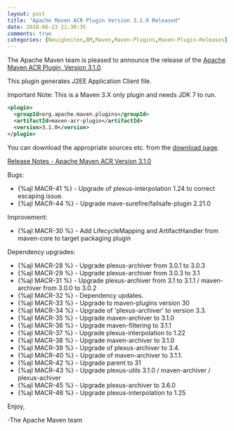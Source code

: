 ```yaml
---
layout: post
title: "Apache Maven ACR Plugin Version 3.1.0 Released"
date: 2018-06-23 21:30:35
comments: true
categories: [Neuigkeiten,BM,Maven,Maven-Plugins,Maven-Plugin-Releases]
---
```

The Apache Maven team is pleased to announce the release of the 
[Apache Maven ACR Plugin, Version 3.1.0](http://maven.apache.org/plugins/maven-acr-plugin).

This plugin generates J2EE Application Client file.

Important Note: This is a Maven 3.X only plugin and needs JDK 7 to run.

``` xml
<plugin>
  <groupId>org.apache.maven.plugins</groupId>
  <artifactId>maven-acr-plugin</artifactId>
  <version>3.1.0</version>
</plugin>
```

You can download the appropriate sources etc. from the [download page](https://maven.apache.org/plugins/maven-acr-plugin/download.cgi).

<!-- more -->

[Release Notes - Apache Maven ACR Version 3.1.0](https://issues.apache.org/jira/secure/ReleaseNote.jspa?projectId=12317020&version=12334755)

 
Bugs:

 * {%ajl MACR-41 %} - Upgrade of plexus-interpolation 1.24 to correct escaping issue.
 * {%ajl MACR-44 %} - Upgrade mave-surefire/failsafe-plugin 2.21.0

Improvement:

 * {%ajl MACR-30 %} - Add LifecycleMapping and ArtifactHandler from maven-core to target packaging plugin

Dependency upgrades:

 * {%ajl MACR-28 %} - Upgrade plexus-archiver from 3.0.1 to 3.0.3
 * {%ajl MACR-29 %} - Upgrade plexus-archiver from 3.0.3 to 3.1
 * {%ajl MACR-31 %} - Upgrade plexus-archiver from 3.1 to 3.1.1 / maven-archiver from 3.0.0 to 3.0.2
 * {%ajl MACR-32 %} - Dependency updates.
 * {%ajl MACR-33 %} - Upgrade to maven-plugins version 30
 * {%ajl MACR-34 %} - Upgrade of 'plexus-archiver' to version 3.3.
 * {%ajl MACR-35 %} - Upgrade maven-archiver to 3.1.0
 * {%ajl MACR-36 %} - Upgrade maven-filtering to 3.1.1
 * {%ajl MACR-37 %} - Upgrade plexus-interpolation to 1.22
 * {%ajl MACR-38 %} - Upgrade maven-archiver to 3.1.0
 * {%ajl MACR-39 %} - Upgrade of plexus-archiver to 3.4.
 * {%ajl MACR-40 %} - Upgrade of maven-archiver to 3.1.1.
 * {%ajl MACR-42 %} - Upgrade parent to 31
 * {%ajl MACR-43 %} - Upgrade plexus-utils 3.1.0 / maven-archiver / plexus-achiver
 * {%ajl MACR-45 %} - Upgrade plexus-archiver to 3.6.0
 * {%ajl MACR-46 %} - Upgrade plexus-interpolation to 1.25

Enjoy,

-The Apache Maven team
